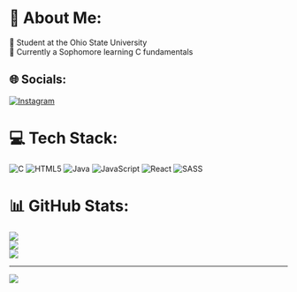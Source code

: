 

# 💫 About Me:
🔭 Student at the Ohio State University<br>🌱 Currently a Sophomore learning C fundamentals


## 🌐 Socials:
[![Instagram](https://img.shields.io/badge/Instagram-%23E4405F.svg?logo=Instagram&logoColor=white)](https://instagram.com/dre.wby) 

# 💻 Tech Stack:
![C](https://img.shields.io/badge/c-%2300599C.svg?style=for-the-badge&logo=c&logoColor=white) ![HTML5](https://img.shields.io/badge/html5-%23E34F26.svg?style=for-the-badge&logo=html5&logoColor=white) ![Java](https://img.shields.io/badge/java-%23ED8B00.svg?style=for-the-badge&logo=openjdk&logoColor=white) ![JavaScript](https://img.shields.io/badge/javascript-%23323330.svg?style=for-the-badge&logo=javascript&logoColor=%23F7DF1E) ![React](https://img.shields.io/badge/react-%2320232a.svg?style=for-the-badge&logo=react&logoColor=%2361DAFB) ![SASS](https://img.shields.io/badge/SASS-hotpink.svg?style=for-the-badge&logo=SASS&logoColor=white)
# 📊 GitHub Stats:
![](https://github-readme-stats.vercel.app/api?username=drevvby&theme=onedark&hide_border=false&include_all_commits=false&count_private=false)<br/>
![](https://github-readme-streak-stats.herokuapp.com/?user=drevvby&theme=onedark&hide_border=false)<br/>
![](https://github-readme-stats.vercel.app/api/top-langs/?username=drevvby&theme=onedark&hide_border=false&include_all_commits=false&count_private=false&layout=compact)

---
[![](https://visitcount.itsvg.in/api?id=drevvby&icon=5&color=1)](https://visitcount.itsvg.in)

<!-- Proudly created with GPRM ( https://gprm.itsvg.in ) -->

